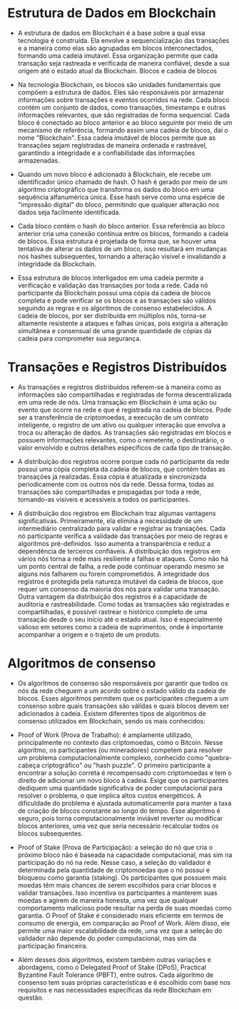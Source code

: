  # Estrutura de Dados em Blockchain

* A estrutura de dados em Blockchain é a base sobre a qual essa tecnologia é construída. Ela envolve a sequencialização das transações e a maneira como elas são agrupadas em blocos interconectados, formando uma cadeia imutável. Essa organização permite que cada transação seja rastreada e verificada de maneira confiável, desde a sua origem até o estado atual da Blockchain.
Blocos e cadeia de blocos

* Na tecnologia Blockchain, os blocos são unidades fundamentais que compõem a estrutura de dados. Eles são responsáveis por armazenar informações sobre transações e eventos ocorridos na rede. Cada bloco contém um conjunto de dados, como transações, timestamps e outras informações relevantes, que são registradas de forma sequencial. Cada bloco é conectado ao bloco anterior e ao bloco seguinte por meio de um mecanismo de referência, formando assim uma cadeia de blocos, daí o nome "Blockchain". Essa cadeia imutável de blocos permite que as transações sejam registradas de maneira ordenada e rastreável, garantindo a integridade e a confiabilidade das informações armazenadas.

* Quando um novo bloco é adicionado à Blockchain, ele recebe um identificador único chamado de hash. O hash é gerado por meio de um algoritmo criptográfico que transforma os dados do bloco em uma sequência alfanumérica única. Esse hash serve como uma espécie de "impressão digital" do bloco, permitindo que qualquer alteração nos dados seja facilmente identificada.

* Cada bloco contém o hash do bloco anterior. Essa referência ao bloco anterior cria uma conexão contínua entre os blocos, formando a cadeia de blocos. Essa estrutura é projetada de forma que, se houver uma tentativa de alterar os dados de um bloco, isso resultará em mudanças nos hashes subsequentes, tornando a alteração visível e invalidando a integridade da Blockchain.

* Essa estrutura de blocos interligados em uma cadeia permite a verificação e validação das transações por toda a rede. Cada nó participante da Blockchain possui uma cópia da cadeia de blocos completa e pode verificar se os blocos e as transações são válidos seguindo as regras e os algoritmos de consenso estabelecidos. A cadeia de blocos, por ser distribuída em múltiplos nós, torna-se altamente resistente a ataques e falhas únicas, pois exigiria a alteração simultânea e consensual de uma grande quantidade de cópias da cadeia para comprometer sua segurança.

# Transações e Registros Distribuídos

* As transações e registros distribuídos referem-se à maneira como as informações são compartilhadas e registradas de forma descentralizada em uma rede de nós. Uma transação em Blockchain é uma ação ou evento que ocorre na rede e que é registrada na cadeia de blocos. Pode ser a transferência de criptomoedas, a execução de um contrato inteligente, o registro de um ativo ou qualquer interação que envolva a troca ou alteração de dados. As transações são registradas em blocos e possuem informações relevantes, como o remetente, o destinatário, o valor envolvido e outros detalhes específicos de cada tipo de transação.

* A distribuição dos registros ocorre porque cada nó participante da rede possui uma cópia completa da cadeia de blocos, que contém todas as transações já realizadas. Essa cópia é atualizada e sincronizada periodicamente com os outros nós da rede. Dessa forma, todas as transações são compartilhadas e propagadas por toda a rede, tornando-as visíveis e acessíveis a todos os participantes.

* A distribuição dos registros em Blockchain traz algumas vantagens significativas. Primeiramente, ela elimina a necessidade de um intermediário centralizado para validar e registrar as transações. Cada nó participante verifica a validade das transações por meio de regras e algoritmos pré-definidos. Isso aumenta a transparência e reduz a dependência de terceiros confiáveis. A distribuição dos registros em vários nós torna a rede mais resiliente a falhas e ataques. Como não há um ponto central de falha, a rede pode continuar operando mesmo se alguns nós falharem ou forem comprometidos. A integridade dos registros é protegida pela natureza imutável da cadeia de blocos, que requer um consenso da maioria dos nós para validar uma transação. Outra vantagem da distribuição dos registros é a capacidade de auditoria e rastreabilidade. Como todas as transações são registradas e compartilhadas, é possível rastrear o histórico completo de uma transação desde o seu início até o estado atual. Isso é especialmente valioso em setores como a cadeia de suprimentos, onde é importante acompanhar a origem e o trajeto de um produto.


# Algoritmos de consenso

* Os algoritmos de consenso são responsáveis por garantir que todos os nós da rede cheguem a um acordo sobre o estado válido da cadeia de blocos. Esses algoritmos permitem que os participantes cheguem a um consenso sobre quais transações são válidas e quais blocos devem ser adicionados à cadeia. Existem diferentes tipos de algoritmos de consenso utilizados em Blockchain, sendo os mais conhecidos:

* Proof of Work (Prova de Trabalho): é amplamente utilizado, principalmente no contexto das criptomoedas, como o Bitcoin. Nesse algoritmo, os participantes (ou mineradores) competem para resolver um problema computacionalmente complexo, conhecido como "quebra-cabeça criptográfico" ou "hash puzzle". O primeiro participante a encontrar a solução correta é recompensado com criptomoedas e tem o direito de adicionar um novo bloco à cadeia. Exige que os participantes dediquem uma quantidade significativa de poder computacional para resolver o problema, o que implica altos custos energéticos. A dificuldade do problema é ajustada automaticamente para manter a taxa de criação de blocos constante ao longo do tempo. Esse algoritmo é seguro, pois torna computacionalmente inviável reverter ou modificar blocos anteriores, uma vez que seria necessário recalcular todos os blocos subsequentes.

* Proof of Stake (Prova de Participação): a seleção do nó que cria o próximo bloco não é baseada na capacidade computacional, mas sim na participação do nó na rede. Nesse caso, a seleção do validador é determinada pela quantidade de criptomoedas que o nó possui e bloqueou como garantia (staking). Os participantes que possuem mais moedas têm mais chances de serem escolhidos para criar blocos e validar transações. Isso incentiva os participantes a manterem suas moedas e agirem de maneira honesta, uma vez que qualquer comportamento malicioso pode resultar na perda de suas moedas como garantia. O Proof of Stake é considerado mais eficiente em termos de consumo de energia, em comparação ao Proof of Work. Além disso, ele permite uma maior escalabilidade da rede, uma vez que a seleção do validador não depende do poder computacional, mas sim da participação financeira.

* Além desses dois algoritmos, existem também outras variações e abordagens, como o Delegated Proof of Stake (DPoS), Practical Byzantine Fault Tolerance (PBFT), entre outros. Cada algoritmo de consenso tem suas próprias características e é escolhido com base nos requisitos e nas necessidades específicas da rede Blockchain em questão.